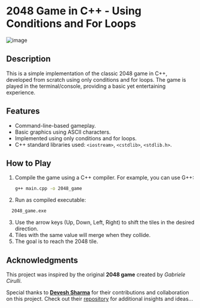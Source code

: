 # 2048 Game in C++ - Using Conditions and For Loops

![image](https://github.com/Erkesto/2048-game/assets/62474995/f588d4bf-dfb7-42a0-a66f-960581148f16)

## Description

This is a simple implementation of the classic 2048 game in C++, developed from scratch using only conditions and for loops. The game is played in the terminal/console, providing a basic yet entertaining experience.

## Features

- Command-line-based gameplay.
- Basic graphics using ASCII characters.
- Implemented using only conditions and for loops.
- C++ standard libraries used: `<iostream>`, `<cstdlib>`, `<stdlib.h>`.

## How to Play

1. Compile the game using a C++ compiler. For example, you can use G++:

   ```sh
   g++ main.cpp -o 2048_game 
2. Run as compiled executable:

 ```sh
   2048_game.exe
 ```
3. Use the arrow keys (Up, Down, Left, Right) to shift the tiles in the desired direction.
4. Tiles with the same value will merge when they collide.
5. The goal is to reach the 2048 tile.

## Acknowledgments
This project was inspired by the original **2048 game** created by _Gabriele Cirulli_.

Special thanks to [**Devesh Sharma**](github.com/deveshoo7) for their contributions and collaboration on this project. Check out their [repository](https://github.com/deveshoo7/2048-game) for additional insights and ideas...
